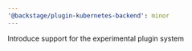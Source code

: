 ```yaml
---
'@backstage/plugin-kubernetes-backend': minor
---
```


Introduce support for the experimental plugin system
